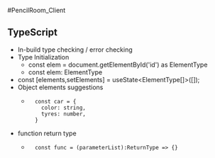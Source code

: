#PencilRoom_Client

## TypeScript
* In-build type checking / error checking 
* Type Initialization 
  * const elem = document.getElementById('id') as ElementType
  * const elem: ElementType
* const [elements,setElements] = useState<ElementType[]>([]);
* Object elements suggestions 
  * ```
      const car = {
        color: string,
        tyres: number,
      }
    ```
* function return type
  * ```
      const func = (parameterList):ReturnType => {}
    ```